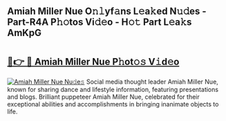 ## Amiah Miller Nue O𝚗𝚕yf𝚊ns L𝚎a𝚔ed N𝚞𝚍es - Part-R4A P𝚑𝚘tos Vi𝚍𝚎o - H𝚘𝚝 Part L𝚎a𝚔s AmKpG

# <h2><a href="http://kfe4fqh.oniu.top/?m=Amiah+Miller+Nue">🔗👉 🔴 Amiah Miller Nue P𝚑ot𝚘𝚜 V𝚒d𝚎o</a></h2>

[![Amiah Miller Nue Nu𝚍e𝚜](https://i.imgur.com/0qMVB7G.gif)](http://kfe4fqh.oniu.top/?m=Amiah+Miller+Nue)
Social media thought leader Amiah Miller Nue, known for sharing dance and lifestyle information, featuring presentations and blogs. Brilliant puppeteer Amiah Miller Nue, celebrated for their exceptional abilities and accomplishments in bringing inanimate objects to life.  
